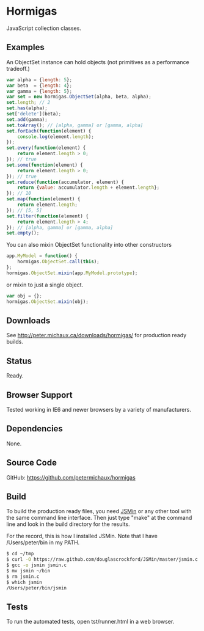 Hormigas
========

JavaScript collection classes.


Examples
--------

An ObjectSet instance can hold objects (not primitives as a performance tradeoff.)

```javascript
var alpha = {length: 5};
var beta  = {length: 4};
var gamma = {length: 5};
var set = new hormigas.ObjectSet(alpha, beta, alpha);
set.length; // 2
set.has(alpha);
set['delete'](beta);
set.add(gamma);
set.toArray(); // [alpha, gamma] or [gamma, alpha]
set.forEach(function(element) {
    console.log(element.length);
});
set.every(function(element) {
    return element.length > 0;
}); // true
set.some(function(element) {
    return element.length > 0;
}); // true
set.reduce(function(accumulator, element) {
    return {value: accumulator.length + element.length};
}); // 10
set.map(function(element) {
    return element.length;
}); // [5, 5]
set.filter(function(element) {
    return element.length > 4;
}); // [alpha, gamma] or [gamma, alpha]
set.empty();
```

You can also mixin ObjectSet functionality into other constructors

```javascript
app.MyModel = function() {
    hormigas.ObjectSet.call(this);
};
hormigas.ObjectSet.mixin(app.MyModel.prototype);
```

or mixin to just a single object.

```javascript
var obj = {};
hormigas.ObjectSet.mixin(obj);
```


Downloads
---------

See http://peter.michaux.ca/downloads/hormigas/ for production ready builds.


Status
------

Ready.


Browser Support
---------------

Tested working in IE6 and newer browsers by a variety of manufacturers.


Dependencies
------------

None.


Source Code
-----------

GitHub: https://github.com/petermichaux/hormigas


Build
-----

To build the production ready files, you need [JSMin](http://www.crockford.com/javascript/jsmin.html) or any other tool with the same command line interface. Then just type "make" at the command line and look in the build directory for the results.

For the record, this is how I installed JSMin. Note that I have /Users/peter/bin in my PATH.

```sh
$ cd ~/tmp
$ curl -O https://raw.github.com/douglascrockford/JSMin/master/jsmin.c
$ gcc -o jsmin jsmin.c
$ mv jsmin ~/bin
$ rm jsmin.c
$ which jsmin
/Users/peter/bin/jsmin
```


Tests
-----

To run the automated tests, open tst/runner.html in a web browser.
